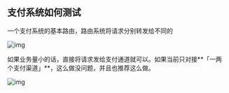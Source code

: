 ## 支付系统如何测试

一个支付系统的基本路由，路由系统将请求分别转发给不同的

![img](https://mmbiz.qpic.cn/mmbiz_jpg/LEFcpfxrbq6VnicjejzlqM6wQ02jqtNTZAXswKicl5BygicDs3Q8ickvCwtmUKLFeLUzcHYqGAueCoGuYPlsXayhBg/640?wx_fmt=jpeg&tp=webp&wxfrom=5&wx_lazy=1&wx_co=1)

如果业务量小的话，直接将请求发给支付通道就可以。如果当前只对接**「一两个支付渠道」**，这么做没问题，并且也推荐这么做。

![img](https://mmbiz.qpic.cn/mmbiz_jpg/LEFcpfxrbq6VnicjejzlqM6wQ02jqtNTZDrAWy2NHJp6yFsN99NPyk09TQYa3ANNiae8IicTbtubTDCArVpvvpzNg/640?wx_fmt=jpeg&tp=webp&wxfrom=5&wx_lazy=1&wx_co=1)